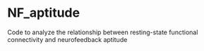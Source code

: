 # NF_aptitude
Code to analyze the relationship between resting-state functional connectivity and neurofeedback aptitude

